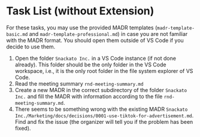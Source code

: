 # Task List (without Extension)

For these tasks, you may use the provided MADR templates (`madr-template-basic.md` and `madr-template-professional.md`) in case you are not familiar with the MADR format. You should open them outside of VS Code if you decide to use them.

1. Open the folder `Snackato Inc.` in a VS Code instance (if not done already). This folder should be the only folder in the VS Code workspace, i.e., it is the only root folder in the file system explorer of  VS Code.
2. Read the meeting summary `rnd-meeting-summary.md`
3. Create a new MADR in the correct subdirectory of the folder `Snackato Inc.` and fill the MADR with information according to the file `rnd-meeting-summary.md`.
4. There seems to be something wrong with the existing MADR `Snackato Inc./Marketing/docs/decisions/0001-use-tiktok-for-advertisement.md`. Find and fix the issue (the organizer will tell you if the problem has been fixed).